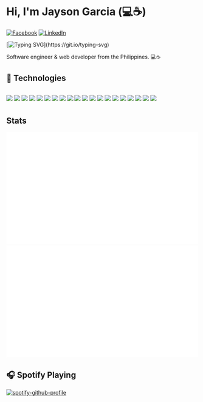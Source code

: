 # Hi, I'm Jayson Garcia (💻☕)

[![Facebook](https://img.shields.io/badge/Facebook-%231877F2.svg?&style=flat-square&logo=facebook&logoColor=white)](https://www.facebook.com/jaysonegarcia)  [![LinkedIn](https://img.shields.io/badge/LinkedIn-%230077B5.svg?&style=flat-square&logo=linkedin&logoColor=white)](https://www.linkedin.com/in/hallowichig0)

[![Typing SVG](https://readme-typing-svg.herokuapp.com?font=comfortaa&color=016EEA&size=24&width=500&lines=Software+Engineer;Web+Developer;Nice+to+meet+you...)](https://git.io/typing-svg)

Software engineer & web developer from the Philippines. 💻☕

## 🔧 Technologies

<p align="left">
  <a href="https://www.php.net/" target="_blank" rel="noreferrer" style="display:inline-block;font-size:0;text-decoration:none;margin-bottom:10px;">
    <img src="https://cdn.jsdelivr.net/gh/devicons/devicon/icons/php/php-original.svg" alt="php" width="60" height="60" />
  </a>
  <a href="https://www.drupal.org/" target="_blank" rel="noreferrer" style="display:inline-block;font-size:0;text-decoration:none;margin-bottom:10px;">
    <img src="https://cdn.jsdelivr.net/gh/devicons/devicon/icons/drupal/drupal-original-wordmark.svg" alt="drupal" width="60" height="60" />
  </a>
  <a href="https://wordpress.org/" target="_blank" rel="noreferrer" style="display:inline-block;font-size:0;text-decoration:none;margin-bottom:10px;">
    <img src="https://cdn.jsdelivr.net/gh/devicons/devicon/icons/wordpress/wordpress-original.svg" alt="wordpress" width="60" height="60" />
  </a>
  <a href="https://laravel.com/" target="_blank" rel="noreferrer" style="display:inline-block;font-size:0;text-decoration:none;margin-bottom:10px;">
    <img src="https://cdn.jsdelivr.net/gh/devicons/devicon/icons/laravel/laravel-plain-wordmark.svg" alt="laravel" width="60" height="60" />
  </a>
  <a href="https://www.w3.org/html/" target="_blank" rel="noreferrer" style="display:inline-block;font-size:0;text-decoration:none;margin-bottom:10px;">
    <img src="https://cdn.jsdelivr.net/gh/devicons/devicon/icons/html5/html5-original-wordmark.svg" alt="html5" width="60" height="60" />
  </a>
  <a href="https://www.w3.org/Style/CSS/" target="_blank" rel="noreferrer" style="display:inline-block;font-size:0;text-decoration:none;margin-bottom:10px;">
    <img src="https://cdn.jsdelivr.net/gh/devicons/devicon/icons/css3/css3-original-wordmark.svg" alt="css3" width="60" height="60" />
  </a>
  <a href="https://sass-lang.com" target="_blank" rel="noreferrer" style="display:inline-block;font-size:0;text-decoration:none;margin-bottom:10px;">
    <img src="https://cdn.jsdelivr.net/gh/devicons/devicon/icons/sass/sass-original.svg" alt="sass" width="60" height="60" />
  </a>
  <a href="https://developer.mozilla.org/en-US/docs/Web/JavaScript" target="_blank" rel="noreferrer" style="display:inline-block;font-size:0;text-decoration:none;margin-bottom:10px;">
    <img src="https://cdn.jsdelivr.net/gh/devicons/devicon/icons/javascript/javascript-original.svg" alt="javascript" width="60" height="60" />
  </a>
  <a href="https://getbootstrap.com" target="_blank" rel="noreferrer" style="display:inline-block;font-size:0;text-decoration:none;margin-bottom:10px;">
    <img src="https://cdn.jsdelivr.net/gh/devicons/devicon/icons/bootstrap/bootstrap-original-wordmark.svg" alt="bootstrap" width="60" height="60" />
  </a>
  <a href="https://webpack.js.org/" target="_blank" rel="noreferrer" style="display:inline-block;font-size:0;text-decoration:none;margin-bottom:10px;">
    <img src="https://cdn.jsdelivr.net/gh/devicons/devicon/icons/webpack/webpack-original-wordmark.svg" alt="webpack" width="60" height="60" />
  </a>
  <a href="https://nodejs.org/en" target="_blank" rel="noreferrer" style="display:inline-block;font-size:0;text-decoration:none;margin-bottom:10px;">
    <img src="https://cdn.jsdelivr.net/gh/devicons/devicon/icons/nodejs/nodejs-original.svg" alt="nodejs" width="60" height="60" />
  </a>
  <a href="https://react.dev/" target="_blank" rel="noreferrer" style="display:inline-block;font-size:0;text-decoration:none;margin-bottom:10px;">
    <img src="https://cdn.jsdelivr.net/gh/devicons/devicon/icons/react/react-original-wordmark.svg" alt="reactjs" width="60" height="60" />
  </a>
  <a href="https://nextjs.org/" target="_blank" rel="noreferrer" style="display:inline-block;font-size:0;text-decoration:none;margin-bottom:10px;">
    <img src="https://cdn.jsdelivr.net/gh/devicons/devicon/icons/nextjs/nextjs-original-wordmark.svg" alt="nextjs" width="60" height="60" />
  </a>
  <a href="https://www.mysql.com/" target="_blank" rel="noreferrer" style="display:inline-block;font-size:0;text-decoration:none;margin-bottom:10px;">
    <img src="https://cdn.jsdelivr.net/gh/devicons/devicon/icons/mysql/mysql-original-wordmark.svg" alt="mysql" width="60" height="60" />
  </a>
  <a href="https://www.linux.org/" target="_blank" rel="noreferrer" style="display:inline-block;font-size:0;text-decoration:none;margin-bottom:10px;">
    <img src="https://cdn.jsdelivr.net/gh/devicons/devicon/icons/linux/linux-original.svg" alt="linux" width="60" height="60" />
  </a>
  <a href="https://www.docker.com/" target="_blank" rel="noreferrer" style="display:inline-block;font-size:0;text-decoration:none;margin-bottom:10px;">
    <img src="https://cdn.jsdelivr.net/gh/devicons/devicon/icons/docker/docker-original-wordmark.svg" alt="docker" width="60" height="60" />
  </a>
  <a href="https://git-scm.com/" target="_blank" rel="noreferrer" style="display:inline-block;font-size:0;text-decoration:none;margin-bottom:10px;">
    <img src="https://cdn.jsdelivr.net/gh/devicons/devicon/icons/git/git-original-wordmark.svg" alt="git" width="60" height="60" />
  </a>
  <a href="https://www.gnu.org/software/bash/" target="_blank" rel="noreferrer" style="display:inline-block;font-size:0;text-decoration:none;margin-bottom:10px;">
    <img src="https://cdn.jsdelivr.net/gh/devicons/devicon/icons/bash/bash-original.svg" alt="bash" width="60" height="60" />
  </a>
  <a href="https://postman.com" target="_blank" rel="noreferrer" style="display:inline-block;font-size:0;text-decoration:none;margin-bottom:10px;">
    <img src="https://www.vectorlogo.zone/logos/getpostman/getpostman-icon.svg" alt="postman" width="60" height="60" />
  </a>
  <a href="https://code.visualstudio.com/" target="_blank" rel="noreferrer" style="display:inline-block;font-size:0;text-decoration:none;margin-bottom:10px;">
    <img src="https://cdn.jsdelivr.net/gh/devicons/devicon/icons/vscode/vscode-original-wordmark.svg" alt="vscode" width="60" height="60" />
  </a>
</p>

## Stats

![Statistics](https://raw.githubusercontent.com/hallowichig0/github-stats/master/generated/overview.svg)
![Languages](https://raw.githubusercontent.com/hallowichig0/github-stats/master/generated/languages.svg)

## 🎧 Spotify Playing

[![spotify-github-profile](https://spotify-github-profile.vercel.app/api/view?uid=22llhube73kw25xltxunvep4i&cover_image=false&theme=default)](https://spotify-github-profile.vercel.app/api/view?uid=22llhube73kw25xltxunvep4i&redirect=true)
